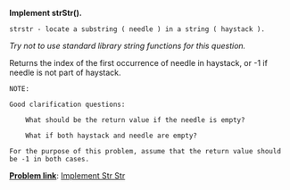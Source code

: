 

**Implement strStr().**

    strstr - locate a substring ( needle ) in a string ( haystack ). 

*Try not to use standard library string functions for this question.*

Returns the index of the first occurrence of needle in haystack, or -1 if needle is not part of haystack.

    NOTE:

    Good clarification questions:

        What should be the return value if the needle is empty?

        What if both haystack and needle are empty?

    For the purpose of this problem, assume that the return value should be -1 in both cases. 


<u>**Problem link**</u>: <a href="https://www.interviewbit.com/problems/implement-strstr/">Implement Str Str</a>